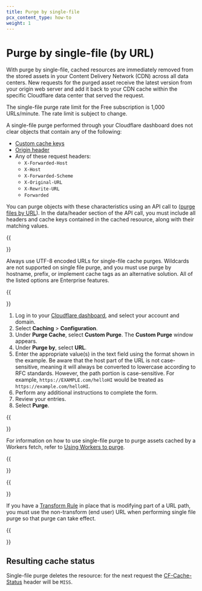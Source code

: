 ```yaml
---
title: ​Purge by single-file
pcx_content_type: how-to
weight: 1
---
```


# Purge by single-file (by URL)

With purge by single-file, cached resources are immediately removed from the stored assets in your Content Delivery Network (CDN) across all data centers. New requests for the purged asset receive the latest version from your origin web server and add it back to your CDN cache within the specific Cloudflare data center that served the request.

The single-file purge rate limit for the Free subscription is 1,000 URLs/minute. The rate limit is subject to change.

A single-file purge performed through your Cloudflare dashboard does not clear objects that contain any of the following:

- [Custom cache keys](/cache/how-to/cache-keys/)
- [Origin header](https://developer.mozilla.org/en-US/docs/Web/HTTP/Headers/Origin)
- Any of these request headers:
  - `X-Forwarded-Host`
  - `X-Host`
  - `X-Forwarded-Scheme`
  - `X-Original-URL`
  - `X-Rewrite-URL`
  - `Forwarded`

You can purge objects with these characteristics using an API call to ([purge files by URL](/api/operations/zone-purge#purge-cached-content-by-url)). In the data/header section of the API call, you must include all headers and cache keys contained in the cached resource, along with their matching values.

{{<Aside type="warning" header="Warning">}}

Always use UTF-8 encoded URLs for single-file cache purges. Wildcards are not supported on single file purge, and you must use purge by hostname, prefix, or implement cache tags as an alternative solution. All of the listed options are Enterprise features.

{{</Aside>}}

1.  Log in to your [Cloudflare dashboard](https://dash.cloudflare.com/login), and select your account and domain.
2.  Select **Caching** > **Configuration**.
3.  Under **Purge Cache**, select **Custom Purge**. The **Custom Purge** window appears.
4.  Under **Purge by**, select **URL**.
5.  Enter the appropriate value(s) in the text field using the format shown in the example. Be aware that the host part of the URL is not case-sensitive, meaning it will always be converted to lowercase according to RFC standards. However, the path portion is case-sensitive. For example, `https://EXAMPLE.com/helloHI` would be treated as `https://example.com/helloHI`.
6.  Perform any additional instructions to complete the form.
7.  Review your entries.
8.  Select **Purge**.

{{<Aside type="note" header="Note">}}

For information on how to use single-file purge to purge assets cached by a Workers fetch, refer to [​​Using Workers to purge](/workers/reference/how-the-cache-works/#single-file-purge--assets-cached-by-a-worker).

{{</Aside>}}

{{<Aside type="warning" header="Warning">}}

If you have a [Transform Rule](/rules/transform/) in place that is modifying part of a URL path, you must use the non-transform (end user) URL when performing single file purge so that purge can take effect.

{{</Aside>}}

## Resulting cache status

Single-file purge deletes the resource: for the next request the [CF-Cache-Status](/cache/concepts/default-cache-behavior/#cloudflare-cache-responses) header will be `MISS`.
